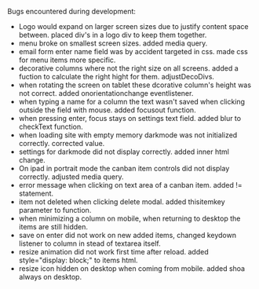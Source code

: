 

Bugs encountered during development:

- Logo would expand on larger screen sizes due to justify content space between. placed div's in a logo div to keep them together.
- menu broke on smallest screen sizes. added media query.
- email form enter name field was by accident targeted in css. made css for menu items more specific.
- decorative columns where not the right size on all screens. added a fuction to calculate the right hight for them. adjustDecoDivs.
- when rotating the screen on tablet these dcorative column's height was not correct. added onorientationchange eventlistener.
- when typing a name for a column the text wasn't saved when clicking outside the field with mouse. added focusout function.
- when pressing enter, focus stays on settings text field. added blur to checkText function.
- when loading site with empty memory darkmode was not initialized correctly. corrected value.
- settings for darkmode did not display correctly. added inner html change.
- On ipad in portrait mode the canban item controls did not display correctly. adjusted media query.
- error message when clicking on text area of a canban item. added != statement.
- item not deleted when clicking delete modal. added thisitemkey parameter to function.
- when minimizing a column on mobile, when returning to desktop the items are still hidden.
- save on enter did not work on new added items, changed keydown listener to column in stead of textarea itself.
- resize animation did not work first time after reload. added style="display: block;" to items html.
- resize icon hidden on desktop when coming from mobile. added shoa always on desktop.